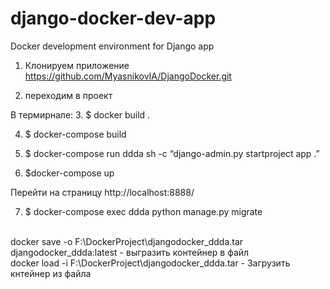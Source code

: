 # django-docker-dev-app
Docker development environment for Django app

1. Клонируем приложение  https://github.com/MyasnikovIA/DjangoDocker.git

2. переходим в проект 

В термирнале:
3. $ docker build  . 

4. $ docker-compose build

5. $ docker-compose run ddda sh -c “django-admin.py startproject app .”

6. $docker-compose up

Перейти на страницу http://localhost:8888/

7. $ docker-compose exec ddda python manage.py migrate



<br/>docker save -o F:\DockerProject\djangodocker_ddda.tar djangodocker_ddda:latest  - выгразить контейнер в файл 
<br/>docker load -i F:\DockerProject\djangodocker_ddda.tar - Загрузить кнтейнер из файла

